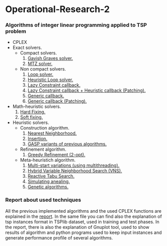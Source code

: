 # Operational-Research-2
### Algorithms of integer linear programming applied to TSP problem
 - CPLEX
  - Exact solvers.
    - Compact solvers.
      1. [Gavish Graves solver.](https://github.com/RaffaDNDM/Operational-Research-2/blob/master/TSP/TSP/gg_solver.h)
      2. [MTZ solver.](https://github.com/RaffaDNDM/Operational-Research-2/blob/master/TSP/TSP/mtz_solver.h)
    - Non compact solvers.
      1. [Loop solver.](https://github.com/RaffaDNDM/Operational-Research-2/blob/master/TSP/TSP/loop_solver.h)
      2. [Heuristic Loop solver.](https://github.com/RaffaDNDM/Operational-Research-2/blob/master/TSP/TSP/loop_solver.h)
      3. [Lazy Constraint callback.](https://github.com/RaffaDNDM/Operational-Research-2/blob/master/TSP/TSP/bc_solver.h)
      4. [Lazy Constraint callback + Heuristic callback (Patching).](https://github.com/RaffaDNDM/Operational-Research-2/blob/master/TSP/TSP/bc_solver.h)
      5. [Generic callback.](https://github.com/RaffaDNDM/Operational-Research-2/blob/master/TSP/TSP/bc_solver.h)
      6. [Generic callback (Patching).](https://github.com/RaffaDNDM/Operational-Research-2/blob/master/TSP/TSP/bc_solver.h)
  - Math-heuristic solvers.
    1. [Hard Fixing.](https://github.com/RaffaDNDM/Operational-Research-2/blob/master/TSP/TSP/bc_solver.h)
    2. [Soft fixing.](https://github.com/RaffaDNDM/Operational-Research-2/blob/master/TSP/TSP/bc_solver.h)
- Heuristic solvers.
  - Construction algorithm.
    1. [Nearest Neighborhood.](https://github.com/RaffaDNDM/Operational-Research-2/blob/master/TSP/TSP/heuristic.h)
    2. [Insertion.](https://github.com/RaffaDNDM/Operational-Research-2/blob/master/TSP/TSP/heuristic.h)
    3. [GASP variants of previous algorithms.](https://github.com/RaffaDNDM/Operational-Research-2/blob/master/TSP/TSP/heuristic.h)
  - Refinement algorithm.
    1. [Greedy Refinement (2-opt).](https://github.com/RaffaDNDM/Operational-Research-2/blob/master/TSP/TSP/heuristic.h)
  - Meta-heuristich algorithm.
    1. [Multi-start variations (using multithreading).](https://github.com/RaffaDNDM/Operational-Research-2/blob/master/TSP/TSP/heuristic.h)
    2. [Hybrid Variable Neighborhood Search (VNS).](https://github.com/RaffaDNDM/Operational-Research-2/blob/master/TSP/TSP/heuristic.h)
    3. [Reactive Tabu Search.](https://github.com/RaffaDNDM/Operational-Research-2/blob/master/TSP/TSP/heuristic.h)
    4. [Simulating anealing.](https://github.com/RaffaDNDM/Operational-Research-2/blob/master/TSP/TSP/heuristic.h)
    5. [Genetic algorithms.](https://github.com/RaffaDNDM/Operational-Research-2/blob/master/TSP/TSP/heuristic.h)

### Report about used techniques

All the previous implemented algorithms and the used CPLEX functions are explained in the [report](https://github.com/RaffaDNDM/Operational-Research-2/blob/master/Report/Report.pdf).
In the same file you can find also the explanation of tsp instances format in TSPlib dataset, used in training and test phases. In the report, there is also the explanation of Gnuplot tool, used to show results of algorithm and python programs used to keep input instances and generate performance profile of several algorithms.
